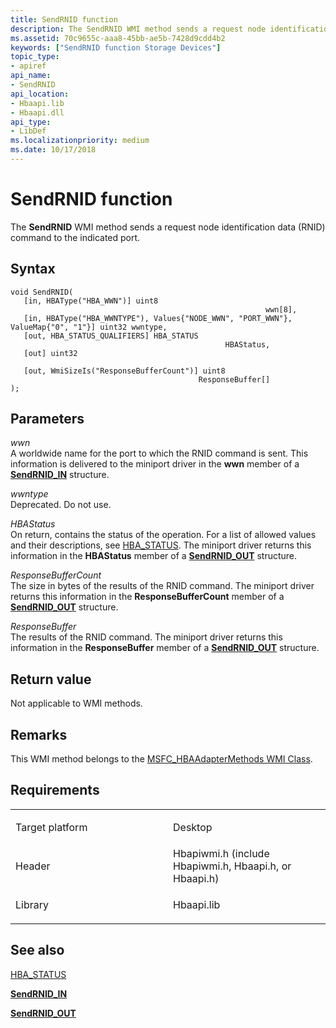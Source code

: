 ```yaml
---
title: SendRNID function
description: The SendRNID WMI method sends a request node identification data (RNID) command to the indicated port.
ms.assetid: 70c9655c-aaa8-45bb-ae5b-7428d9cdd4b2
keywords: ["SendRNID function Storage Devices"]
topic_type:
- apiref
api_name:
- SendRNID
api_location:
- Hbaapi.lib
- Hbaapi.dll
api_type:
- LibDef
ms.localizationpriority: medium
ms.date: 10/17/2018
---
```


# SendRNID function


The **SendRNID** WMI method sends a request node identification data (RNID) command to the indicated port.

Syntax
------

```ManagedCPlusPlus
void SendRNID(
   [in, HBAType("HBA_WWN")] uint8                                                          wwn[8],
   [in, HBAType("HBA_WWNTYPE"), Values{"NODE_WWN", "PORT_WWN"}, ValueMap{"0", "1"}] uint32 wwntype,
   [out, HBA_STATUS_QUALIFIERS] HBA_STATUS                                                 HBAStatus,
   [out] uint32                                                                            ResponseBufferCount,
   [out, WmiSizeIs("ResponseBufferCount")] uint8                                           ResponseBuffer[]
);
```

Parameters
----------

*wwn*   
A worldwide name for the port to which the RNID command is sent. This information is delivered to the miniport driver in the **wwn** member of a [**SendRNID\_IN**](https://msdn.microsoft.com/library/windows/hardware/ff565485) structure.

*wwntype*   
Deprecated. Do not use.

*HBAStatus*   
On return, contains the status of the operation. For a list of allowed values and their descriptions, see [HBA\_STATUS](hba-status.md). The miniport driver returns this information in the **HBAStatus** member of a [**SendRNID\_OUT**](https://msdn.microsoft.com/library/windows/hardware/ff565486) structure.

*ResponseBufferCount*   
The size in bytes of the results of the RNID command. The miniport driver returns this information in the **ResponseBufferCount** member of a [**SendRNID\_OUT**](https://msdn.microsoft.com/library/windows/hardware/ff565486) structure.

*ResponseBuffer*   
The results of the RNID command. The miniport driver returns this information in the **ResponseBuffer** member of a [**SendRNID\_OUT**](https://msdn.microsoft.com/library/windows/hardware/ff565486) structure.

Return value
------------

Not applicable to WMI methods.

Remarks
-------

This WMI method belongs to the [MSFC\_HBAAdapterMethods WMI Class](msfc-hbaadaptermethods-wmi-class.md).

Requirements
------------

<table>
<colgroup>
<col width="50%" />
<col width="50%" />
</colgroup>
<tbody>
<tr class="odd">
<td align="left"><p>Target platform</p></td>
<td align="left">Desktop</td>
</tr>
<tr class="even">
<td align="left"><p>Header</p></td>
<td align="left">Hbapiwmi.h (include Hbapiwmi.h, Hbaapi.h, or Hbaapi.h)</td>
</tr>
<tr class="odd">
<td align="left"><p>Library</p></td>
<td align="left">Hbaapi.lib</td>
</tr>
</tbody>
</table>

## <span id="see_also"></span>See also


[HBA\_STATUS](hba-status.md)

[**SendRNID\_IN**](https://msdn.microsoft.com/library/windows/hardware/ff565485)

[**SendRNID\_OUT**](https://msdn.microsoft.com/library/windows/hardware/ff565486)

 

 






